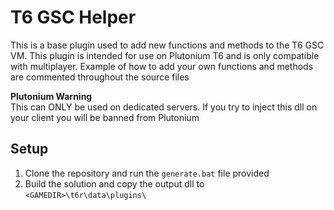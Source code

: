 # T6 GSC Helper
This is a base plugin used to add new functions and methods to the T6 GSC VM. This plugin is intended for use on Plutonium T6 and is only compatible with multiplayer. Example of how to add your own functions and methods are commented throughout the source files

**Plutonium Warning**  
This can ONLY be used on dedicated servers. If you try to inject this dll on your client you will be banned from Plutonium

## Setup
1. Clone the repository and run the `generate.bat` file provided
2. Build the solution and copy the output dll to `<GAMEDIR>\t6r\data\plugins\`
